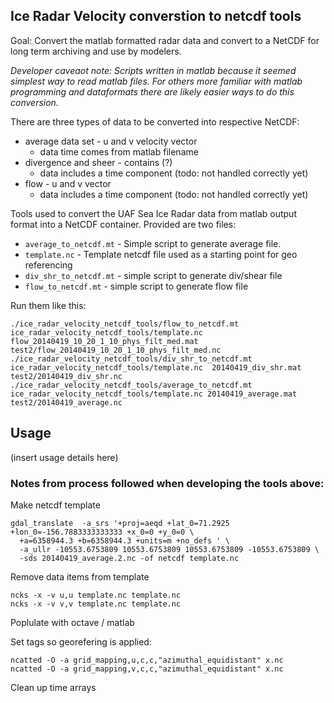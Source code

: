 
## Ice Radar Velocity converstion to netcdf tools

Goal: Convert the matlab formatted radar data and convert to a NetCDF for long term archiving and use by modelers.

_Developer caveaot note: Scripts written in matlab because it seemed simplest way to read matlab files.  For others more familiar with matlab programming and dataformats there are likely easier ways to do this conversion._

There are three types of data to be converted into respective NetCDF:
* average data set - u and v velocity vector
  * data time comes from matlab filename
* divergence and sheer - contains (?)
  * data includes a time component  (todo: not handled correctly yet)
* flow - u and v vector 
  *  data includes a time component (todo: not handled correctly yet)

Tools used to convert the UAF Sea Ice Radar data from matlab output format into a NetCDF container.  Provided are two files:

* `average_to_netcdf.mt` -	Simple script to generate average file.
* `template.nc` -	Template netcdf file used as a starting point for geo referencing
* `div_shr_to_netcdf.mt` - simple script to generate div/shear file  
* `flow_to_netcdf.mt` - simple script to generate flow file

Run them like this:

```
./ice_radar_velocity_netcdf_tools/flow_to_netcdf.mt ice_radar_velocity_netcdf_tools/template.nc flow_20140419_10_20_1_10_phys_filt_med.mat test2/flow_20140419_10_20_1_10_phys_filt_med.nc
./ice_radar_velocity_netcdf_tools/div_shr_to_netcdf.mt ice_radar_velocity_netcdf_tools/template.nc  20140419_div_shr.mat test2/20140419_div_shr.nc
./ice_radar_velocity_netcdf_tools/average_to_netcdf.mt ice_radar_velocity_netcdf_tools/template.nc 20140419_average.mat test2/20140419_average.nc
```

## Usage

(insert usage details here)

### Notes from process followed when developing the tools above:

Make netcdf template
```
gdal_translate  -a_srs '+proj=aeqd +lat_0=71.2925 +lon_0=-156.7883333333333 +x_0=0 +y_0=0 \
  +a=6358944.3 +b=6358944.3 +units=m +no_defs ' \
  -a_ullr -10553.6753809 10553.6753809 10553.6753809 -10553.6753809 \
  -sds 20140419_average.2.nc -of netcdf template.nc
```

Remove data items from template
```
ncks -x -v u,u template.nc template.nc
ncks -x -v v,v template.nc template.nc
```
Poplulate with octave / matlab

Set tags so georefering is applied: 
```
ncatted -O -a grid_mapping,u,c,c,"azimuthal_equidistant" x.nc
ncatted -O -a grid_mapping,v,c,c,"azimuthal_equidistant" x.nc
```
Clean up time arrays


## 
